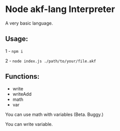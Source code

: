 # Node akf-lang Interpreter
A very basic language. 

## Usage:
1 - `npm i`

2 - `node index.js ./path/to/your/file.akf`

## Functions:
- write
- writeAdd
- math
- var

You can use math with variables (Beta. Buggy.)

You can write variable.
